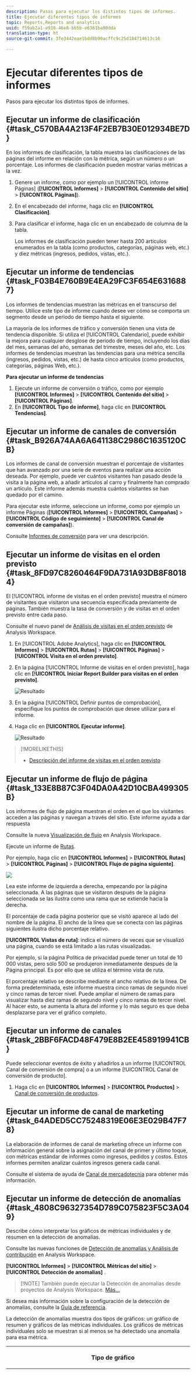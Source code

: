 ```yaml
---
description: Pasos para ejecutar los distintos tipos de informes.
title: Ejecutar diferentes tipos de informes
topic: Reports,Reports and analytics
uuid: f59ab2a1-e916-46e8-bb5b-e6361ba00dda
translation-type: ht
source-git-commit: 3fe3442eae1bdd8b90acffc9c25d184714613c16

---
```



# Ejecutar diferentes tipos de informes

Pasos para ejecutar los distintos tipos de informes.


## Ejecutar un informe de clasificación {#task_C570BA4A213F4F2EB7B30E012934BE7D}

En los informes de clasificación, la tabla muestra las clasificaciones de las páginas del informe en relación con la métrica, según un número o un porcentaje. Los informes de clasificación pueden mostrar varias métricas a la vez.

<!-- 

t_reports_ranked.xml

 -->

1. Genere un informe, como por ejemplo un [!UICONTROL informe Páginas] (**[!UICONTROL Informes]** > **[!UICONTROL Contenido del sitio]** > **[!UICONTROL Páginas]**).
1. En el encabezado del informe, haga clic en **[!UICONTROL Clasificación]**.
1. Para clasificar el informe, haga clic en un encabezado de columna de la tabla.

   Los informes de clasificación pueden tener hasta 200 artículos enumerados en la tabla (como productos, categorías, páginas web, etc.) y diez métricas (ingresos, pedidos, vistas, etc.).

## Ejecutar un informe de tendencias {#task_F03B4E760B9E4EA29FC3F654E6316887}

Los informes de tendencias muestran las métricas en el transcurso del tiempo. Utilice este tipo de informe cuando desee ver cómo se comporta un segmento desde un periodo de tiempo hasta el siguiente.

<!-- 

t_reports_trended.xml

 -->

La mayoría de los informes de tráfico y conversión tienen una vista de tendencia disponible. Si utiliza el [!UICONTROL Calendario], puede exhibir la mejora para cualquier desglose de periodo de tiempo, incluyendo los días del mes, semanas del año, semanas del trimestre, meses del año, etc. Los informes de tendencias muestran las tendencias para una métrica sencilla (ingresos, pedidos, vistas, etc.) de hasta cinco artículos (como productos, categorías, páginas Web, etc.).

**Para ejecutar un informe de tendencias**

1. Ejecute un informe de conversión o tráfico, como por ejemplo **[!UICONTROL Informes]** > **[!UICONTROL Contenido del sitio]** > **[!UICONTROL Páginas]**.
1. En **[!UICONTROL Tipo de informe]**, haga clic en **[!UICONTROL Tendencias]**.

## Ejecutar un informe de canales de conversión {#task_B926A74AA6A641138C2986C1635120CB}

Los informes de canal de conversión muestran el porcentaje de visitantes que han avanzado por una serie de eventos para realizar una acción deseada. Por ejemplo, puede ver cuántos visitantes han pasado desde la visita a la página web, a añadir artículos al carro y finalmente han comprado un artículo. Este informe además muestra cuántos visitantes se han quedado por el camino.

<!-- 

t_reports_conversion_funnel.xml

 -->

Para ejecutar este informe, seleccione un informe, como por ejemplo un informe Páginas (**[!UICONTROL Informes]** > **[!UICONTROL Campañas]** > **[!UICONTROL Código de seguimiento]** > **[!UICONTROL Canal de conversión de campañas]**).

Consulte [Informes de conversión](https://docs.adobe.com/content/help/es-ES/analytics/components/variables/dimensions-reports/reports-conversion.html) para ver una descripción.

## Ejecutar un informe de visitas en el orden previsto {#task_8FD97C8260464F9DA731A93DB8F80184}

El [!UICONTROL informe de visitas en el orden previsto] muestra el número de visitantes que visitaron una secuencia especificada previamente de páginas. También muestra la tasa de conversión y de visitas en el orden previsto entre cada paso.

<!-- 

t_reports_fallout.xml

 -->

Consulte el nuevo panel de [Análisis de visitas en el orden previsto](https://docs.adobe.com/content/help/es-ES/analytics/analyze/analysis-workspace/visualizations/fallout/fallout-flow.html) de Analysis Workspace.

1. En [!UICONTROL Adobe Analytics], haga clic en **[!UICONTROL Informes]** > **[!UICONTROL Rutas]** > **[!UICONTROL Páginas]** > **[!UICONTROL Visita en el orden previsto]**.
1. En la página [!UICONTROL Informe de visitas en el orden previsto], haga clic en **[!UICONTROL Iniciar Report Builder para visitas en el orden previsto]**.

   ![Resultado](assets/fallout_add_items.png)

1. En la página [!UICONTROL Definir puntos de comprobación], especifique los puntos de comprobación que desee utilizar para el informe.
1. Haga clic en **[!UICONTROL Ejecutar informe]**.

   ![Resultado](assets/fallout_report.png)

>[!MORELIKETHIS]
>
>* [Descripción del informe de visitas en el orden previsto](https://docs.adobe.com/content/help/es-ES/analytics/components/variables/dimensions-reports/reports-fallout.html)


## Ejecutar un informe de flujo de página {#task_133E8B87C3F04DA0A42D10CBA499305B}

Los informes de flujo de página muestran el orden en el que los visitantes acceden a las páginas y navegan a través del sitio. Este informe ayuda a dar respuesta

Consulte la nueva [Visualización de flujo](https://docs.adobe.com/content/help/es-ES/analytics/analyze/analysis-workspace/visualizations/fallout/fallout-flow.html) en Analysis Workspace.

Ejecute un informe de [Rutas](https://docs.adobe.com/content/help/es-ES/analytics/components/variables/dimensions-reports/reports-paths.html).

Por ejemplo, haga clic en **[!UICONTROL Informes]** > **[!UICONTROL Rutas]** > **[!UICONTROL Páginas]** > **[!UICONTROL Flujo de página siguiente]**.

![](assets/page_flow.png)

Lea este informe de izquierda a derecha, empezando por la página seleccionada. A las páginas que se visitaron después de la página seleccionada se las ilustra como una rama que se extiende hacia la derecha.

El porcentaje de cada página posterior que se visitó aparece al lado del nombre de la página. El ancho de la línea que se conecta con las páginas siguientes ilustra dicho porcentaje relativo.

**[!UICONTROL Vistas de ruta]**: indica el número de veces que se visualizó una página, cuando se está limitado a las rutas visualizadas.

Por ejemplo, si la página Política de privacidad puede tener un total de 10 000 vistas, pero sólo 500 se produjeron inmediatamente después de la Página principal. Es por ello que se utiliza el término vista de ruta.

El porcentaje relativo se describe mediante el ancho relativo de la línea. De forma predeterminada, este informe muestra cinco ramas de segundo nivel y cinco ramas de tercer nivel. Puede ampliar el número de ramas para visualizar hasta diez ramas de segundo nivel y cinco ramas de tercer nivel. Al hacer esto, se aumenta la altura del informe y lo más seguro es que deba desplazarse para ver el gráfico completo.

## Ejecutar un informe de canales {#task_2BBF6FACD48F479E8B2EE458919941CB}

Puede seleccionar eventos de éxito y añadirlos a un informe [!UICONTROL Canal de conversión de compra] o a un informe [!UICONTROL Canal de conversión de producto].

<!-- 

t_reports_funnel.xml

 -->

1. Haga clic en **[!UICONTROL Informes]** > **[!UICONTROL Productos]** > [Canal de conversión de productos](https://docs.adobe.com/content/help/es-ES/analytics/components/variables/dimensions-reports/reports-conversion-funnel.html).

## Ejecutar un informe de canal de marketing {#task_64ADED5CC75248319E06E3E029B47F78}

La elaboración de informes de canal de marketing ofrece un informe con información general sobre la asignación del canal de primer y último toque, con métricas estándar de informes como ingresos, pedidos y costos. Estos informes permiten analizar cuántos ingresos genera cada canal.

<!-- 

t_reports_marketing_channel.xml

 -->

Consulte el sistema de ayuda de [Canal de mercadotecnia](/help/components/c-marketing-channels/analyze-mc.md) para obtener más información.

## Ejecutar un informe de detección de anomalías {#task_4808C96327354D789C075823F5C3A049}

Describe cómo interpretar los gráficos de métricas individuales y de resumen en la detección de anomalías.

<!-- 

t_anomaly_view.xml

 -->

Consulte las nuevas funciones de [Detección de anomalías y Análisis de contribución](https://docs.adobe.com/content/help/es-ES/analytics/analyze/analysis-workspace/virtual-analyst/anomaly-detection/anomaly-detection.html) en Analysis Workspace.

**[!UICONTROL Informes]** > **[!UICONTROL Métricas del sitio]** > **[!UICONTROL Detección de anomalías]** .

>[!NOTE] También puede ejecutar la Detección de anomalías desde proyectos de Analysis Workspace. [Más...](https://docs.adobe.com/content/help/es-ES/analytics/analyze/analysis-workspace/virtual-analyst/anomaly-detection/anomaly-detection.html)

Si desea más información sobre la configuración de la detección de anomalías, consulte la [Guía de referencia](https://docs.adobe.com/content/help/es-ES/analytics/analyze/reports-analytics/getting-started.html#Setting_up_Anomaly_Detection).

La detección de anomalías muestra dos tipos de gráficos: un gráfico de resumen y gráficos de las métricas individuales. Los gráficos de métricas individuales solo se muestran si al menos se ha detectado una anomalía para esa métrica.

<table id="table_88163CD8FC164342855D90D01F9C581A"> 
 <thead> 
  <tr> 
   <th colname="col1" class="entry"> <p>Tipo de gráfico </p> </th> 
   <th colname="col2" class="entry"> <p>Qué hace </p> </th> 
  </tr> 
 </thead>
 <tbody> 
  <tr> 
   <td colname="col1"> <p>Gráfico de resumen </p> <p><img placement="break"  src="assets/ad_summary_chart.png" width="570px" id="image_1CD4C4770BAA43C4AD7CBB824AD41338" /> </p> </td> 
   <td colname="col2"> <p> 
     <ul id="ul_D26DA3024CD7468291369F549557B28A"> 
      <li id="li_1C22B6E02FFB479FB71EFAD89EB37A4E">Cada cuadro representa una anomalía, con el seguimiento diario que corresponde a la métrica a continuación. </li> 
      <li id="li_8FC587D3FF4E452D83263CC7A10B6675">El verde indica anomalías por encima de la línea de tendencia, el azul indica que está por debajo de la línea de tendencia. </li> 
      <li id="li_25135AB691BF443599AF2A3A60E2E71A">Indica la intensidad de la anomalía: cuanto mayor sea la anomalía, más oscuro será el color del punto de datos y más lejos estará de la línea de tendencia. </li> 
      <li id="li_0C42AFA8897D420D8AB1A5D0F65B3B3A">Al hacer clic en anomalías individuales, aparece automáticamente el cuadro de métricas individuales de esa anomalía (debajo del cuadro de resumen) en la parte superior. </li> 
      <li id="li_85C0F426952547B5A75D6BD31DE19CA5">Los valores de porcentaje de desvío (a la izquierda del gráfico) se calculan de la forma siguiente: 
       <ul id="ul_BEC0A88BFFAC4CF78BC9885FEB749694"> 
        <li id="li_1BAB2F50482745B69937DFAF1E09982E">Si el límite superior y el valor esperado son el mismo, el porcentaje de desviación es 100 % </li> 
        <li id="li_CA48064F5788448C8646CCE196161237">De lo contrario, el porcentaje de desviación es ((valor actual - valor de límite superior) / (valor de límite superior - valor esperado)) * 100 </li> 
        <li id="li_4090357A0D214BC7B1C3DE0615875554">Si el límite inferior y el valor esperado son el mismo, el porcentaje de desviación es -100% </li> 
        <li id="li_EF694E1A4E874ECD94E1E8F7302E494F">De lo contrario, el porcentaje de desviación es ((valor de límite inferior - valor actual) / (valor actual - valor de límite inferior)) * -100 </li> 
       </ul> </li> 
      <li id="li_5C05EF7023484CC993E96D63E842B65C">Al hacer clic en <span class="uicontrol">Mostrar segmentos</span>, aparece el carril del segmento que permite aplicar segmentos a un informe de detección de anomalías. <a href="https://docs.adobe.com/content/help/es-ES/analytics/components/segmentation/seg-home.html"  > Más información</a> sobre segmentación. </li> 
      <li id="li_1B41CABF13D1407886C68EE3BC201E60">Al hacer clic en <span class="uicontrol">Editar métricas</span>, puede seleccionar y deseleccionar métricas para las cuales desea detectar anomalías. </li> 
     </ul> </p> </td> 
  </tr> 
  <tr> 
   <td colname="col1"> <p>Gráfico de métrica individual </p> <p><img placement="break"  src="assets/metric_report.png" width="570px" id="image_5BBECFD91CF14478AA4761E6256BBCB9" /> </p> </td> 
   <td colname="col2"> <p> 
     <ul id="ul_739C5687013743A29B63089FDA763F45"> 
      <li id="li_456A0BDA4D4E46CE9CC1C3DBAA1E2220">Muestra los puntos de datos anómalos para métricas de la tendencia individuales (incluidas las métricas calculadas) como puntos. </li> 
      <li id="li_89FD847C65F04F48BCA7CD38D0EC51CD">Muestra la anomalía más reciente arriba y, a continuación, las clasifica por número de anomalías. </li> 
      <li id="li_98B97A9706DE4455B8D8850904CBDE03">Muestra una línea sólida para indicar los datos actuales que se están recopilando actualmente. Esto se compara con la previsión y el margen de errores para derivar si los puntos de datos son anómalos. </li> 
      <li id="li_0EEA38DDDC344BF3879430E67D74EB72">Muestra una línea de puntos que representa una previsión basada en datos históricos (por ejemplo, del periodo de prueba). </li> 
      <li id="li_035BD2725D004AEDB630BF8DFF4DA4F3">Muestra intervalos/límites de confianza del 95 % inferiores y superiores en tono gris. </li> 
      <li id="li_021A3D1F2EDB4319B9B39620EF1C038A">Le permite ampliar y reducir informes individuales si hace clic en las flechas dobles arriba o abajo junto al nombre de la métrica. </li> 
      <li id="li_722E4B9FC21047AC96D7B143197E293D">Cambia el orden en el que aparecen los gráficos de métricas al reaccionar a una exploración en profundidad del informe de resumen (consulte lo anterior) </li> 
      <li id="li_A2441169B185475AA68A64F81E6E40B8">Le permite filtrar los gráficos mediante términos de búsqueda como "página" para todas las métricas relacionadas con páginas. </li> 
      <li id="li_F1BBBFCA8E2A43C29658E4FCAA36C904">Le permite mostrar todas las métricas que haya definido o solo las que contienen anomalías. </li> 
     </ul> </p> </td> 
  </tr> 
 </tbody> 
</table>

## Configuración de la detección de anomalías {#task_AF347B34F56E44A6AE70E019B6EB2F08}

Pasos para seleccionar los grupos de informes, métricas y periodos de prueba/vista para la detección de anomalías.

<!-- 

t_anomaly_config.xml

 -->

La detección de anomalías se configura de forma independiente para cada grupo de informes.

1. Vaya a **[!UICONTROL Analytics > Informes > Métricas del sitio > Detección de anomalías]** .
1. Seleccione el grupo de informes para el cual desee realizar un seguimiento de la detección de anomalías diaria. Para mostrar una lista de grupos de informes, haga clic en el menú desplegable selector de grupos de informes.
1. Para seleccionar las métricas y/o definir las métricas filtradas, haga clic en **[!UICONTROL Editar métricas]** en la esquina superior derecha de la pantalla:  ![](assets/metrics_icon.png).

   Puede elegir las métricas de la lista (incluidas las métricas calculadas) de todas las métricas o de una lista de métricas con seguimiento. También puede filtrar por términos concretos para limitar la lista. 1. Una vez que se haya generado el informe, defina el **[!UICONTROL periodo de prueba]** y la opción **[!UICONTROL Ver periodo]** para detectar anomalías. (Piense en el periodo de prueba como un &quot;periodo de aprendizaje&quot; para el algoritmo).

   ![](assets/view_training_periods.png)

   Tenga en cuenta que:

* El periodo de prueba finaliza justo antes de que empiece el periodo de vista.
* La opción predeterminada para ambos es de 30 días y puede ampliarlo a 60 o 90 días.
* Si amplía el periodo de prueba sus datos se sitúan en un contexto mayor y puede reducir el tamaño de una anomalía.

   El informe de métricas de detección de anomalías se actualiza cada vez que cambia un parámetro.
1. (Opcional) Aplique segmentos al informe haciendo clic en **[!UICONTROL Mostrar segmentos]** y seleccionando uno o más segmentos existentes o creando un nuevo segmento y aplicándolo.

   ![](assets/ad_top_menu.png)

   Consulte la [guía de segmentación de Analytics](https://docs.adobe.com/content/help/es-ES/analytics/components/segmentation/seg-home.html) para obtener más información sobre cómo crear y administrar segmentos. 1. (Opcional) Marque como favorito o añada un marcador al informe.
1. (Opcional) Cambiar la fecha de finalización del periodo de vista. La opción predeterminada es ayer.
1. Ahora puede empezar a interpretar el informe. [Visualización de gráficos de detección de anomalías](/help/analyze/reports-analytics/t-running-report-types.md#task_4808C96327354D789C075823F5C3A049).

## Ejecutar un informe en tiempo real {#task_5D25929C918E40B18965222FA94176B0}

Describe cómo ver e interpretar los informes en tiempo real.

<!-- 

reports_realtime.xml

 -->

**[!UICONTROL Informes > Métrica del sitio > Tiempo real]**.

Los informes en tiempo real ofrecen dos informes principales: un informe de descripción general y un informe detallado. Cada uno consiste en diversos informes breves.

Si desea más información sobre la configuración de informes en tiempo real, consulte la [Guía de referencia de Analytics](https://docs.adobe.com/content/help/es-ES/analytics/landing/home.html#RealTime_Reports_Configuration).

1. Eche un vistazo al informe de **[!UICONTROL Información general]** y a sus componentes:  ![](assets/rtr_overview_report.png)

   <table id="choicetable_8586BECF55E843B2B5CD41205567EA32"> 
   <thead class="chhead sthead"> 
   <th class="choptionhd"> Componente de la interfaz de usuario </th> 
   <th class="chdeschd"> Descripción </th> 
   </thead> 
   <tr class="chrow strow"> 
   <td class="choption"><strong>Seleccionar grupo de informes</strong></td> 
   <td class="chdesc stentry"> Muestra el grupo de informes para abarca este informe en tiempo real. Para cambiar el grupo de informes, consulte la <a href="https://docs.adobe.com/content/help/es-ES/analytics/admin/admin-tools/real-time-reports/t-realtime-admin.html"  >Configuración de informes en tiempo real </a>. </td> 
   </tr> 
   <tr class="chrow strow"> 
   <td class="choption"><strong>Conmutar entre informes</strong></td> 
   <td class="chdesc stentry"> Le permite conmutar entre los informes que haya configurado (un máximo de 3). </td> 
   </tr> 
   <tr class="chrow strow"> 
   <td class="choption"><strong>Seleccionar intervalo de tiempo</strong></td> 
   <td class="chdesc stentry"> Le permite elegir el intervalo de tiempo general a usar en todos los informes cortos en el informe. </td> 
   </tr> 
   <tr class="chrow strow"> 
   <td class="choption"><strong>Configurar informes</strong></td> 
   <td class="chdesc stentry"> Este vínculo de icono de engranaje solo es visible si tiene derechos de administrador. Si hace clic le lleva al administrador de grupos de informes en <span class="ignoretag"><span class="uicontrol">Herramientas del administrador</span> &gt; <span class="uicontrol">Grupos de informes</span> &gt; <span class="uicontrol">Editar la configuración</span> &gt; <span class="uicontrol">Tiempo real </span> </span>. </td> 
   </tr> 
   <tr class="chrow strow"> 
   <td class="choption"><strong>Ver pantalla completa</strong></td> 
   <td class="chdesc stentry"> El icono de ver pantalla completa solo es visible si su monitor tiene una proporción de aspecto específica (16:9 o 16:10) y si su explorador es compatible. Tenga en cuenta que no puede interactuar con la pantalla mientras esté en modo pantalla completa (pulse <span class="uicontrol">Esc</span> para salir). El modo pantalla completa no agota el tiempo. </td> 
   </tr> 
   <tr class="chrow strow"> 
   <td class="choption"><strong>Informe breve del tráfico del sitio</strong></td> 
   <td class="chdesc stentry"> Los datos de la línea de tendencia azul muestran el tráfico total de todo el sitio. El eje X usa etiquetas literales (Hace 15 minutos, Hace 10 minutos) excepto para el valor actual, el cual se muestra como expresión en tiempo real. </td> 
   </tr> 
   <tr class="chrow strow"> 
   <td class="choption"><strong>Informe breve del total del sitio</strong></td> 
   <td class="chdesc stentry"> Presenta un recuento del total del sitio para la métrica seleccionada de los informes en tiempo real de los últimos N minutos. "N" se puede configurar mediante el selector de intervalo de tiempo. <p>El color de la flecha y su dirección se basan en el siguiente algoritmo: 
      <ul id="ul_9F40CEA33798467393CB1266BB36D500"> 
      <li id="li_CCD01A44F912487DA5681EA50113643C">Aumento significativo (flecha arriba): &gt; 100 % </li> 
      <li id="li_7402491A9A614851B7F2AE0C77BD9A97">Aumento (flecha arriba a la derecha): entre 5 % y 100 % </li> 
      <li id="li_BCA79C08B5714D4B9315068112C66107"> Estable (flecha derecha): entre 5 % y -5 % </li> 
      <li id="li_234ECBD7D83A4AE680E4A70BF288681F"> Pérdida (flecha abajo a la derecha): entre -5 % y -100 % </li> 
      <li id="li_10C5EA8803604C1CA714D3DB27478B31"> Pérdida significativa (flecha abajo): &lt; -100 % </li> 
      </ul> </p> <p>Si se generan informes del total del sitio en "instancias", estas instancias reflejan la dimensión del informe breve primario. Si ya existe un nombre específico para la instancia (como "Vistas de página"), el total del sitio indica este nombre. </p> </td> 
   </tr> 
   <tr class="chrow strow"> 
   <td class="choption"><strong>Informe breve principal</strong></td> 
   <td class="chdesc stentry"> Informe de la dimensión principal del informe en tiempo real y de su métrica. Presenta una línea de tendencia de este elemento para el intervalo de tiempo seleccionado. El total de la métrica representa la suma de toda la línea de tendencia. La flecha indica si el elemento está aumentando significativamente, aumentando, estable, perdiendo o perdiendo significativamente. </td> 
   </tr> 
   <tr class="chrow strow"> 
   <td class="choption"><strong>Diálogo de búsqueda</strong></td> 
   <td class="chdesc stentry"> La búsqueda influye en todos los informes breves. La búsqueda se mantiene mientras ve el informe. </td> 
   </tr> 
   <tr class="chrow strow"> 
   <td class="choption"><strong>Ordenar por... Más popular/Ganadores/Perdedores</strong></td> 
   <td class="chdesc stentry"> Puede conmutar el orden entre <span class="uicontrol">Más popular</span> (predeterminado), <span class="uicontrol">Ganadores</span> (las dimensiones que muestran el mayor crecimiento) y <span class="uicontrol">Perdedores</span> (las dimensiones que están en trayectoria descendente). <p>Esta es la fórmula que se utiliza para determinar los ganadores y los perdedores: Tiempo real busca la muestra más temprana y la anterior a la muestra más reciente y realiza un sencillo cálculo de “% de cambio”. De modo que si se selecciona “Últimos 15 minutos” y n representa el minuto actual, n-1 se compara con n-15. Tiempo real actualmente no realiza ninguna ponderación. El minuto actual se ignora porque no está completo y probablemente produciría un cambio de porcentaje falso. </p> <p>Esta formula se mantiene entre todas las métricas utilizadas en el informe en tiempo real. </p> </td> 
   </tr> 
   <tr class="chrow strow"> 
   <td class="choption"><strong>Informe breve 1 secundario</strong></td> 
   <td class="chdesc stentry"> Presenta los informes en tiempo real para la dimensión del segundo informe aprovisionado y la métrica. <p>El informe breve 1 secundario muestra las 4 categorías principales, la quinta es una suma de los valores restantes. Para cada categoría, se proporciona la vista en bruto total de esa categoría. Además, se muestra el total de todas las categorías en el centro. </p> <p> Si pasa el ratón por encima de una sección se destaca la categoría asociada y muestra la línea de tendencia de la categoría debajo de la rosca. </p> <p> Si pasa el ratón por encima de un elemento de línea se destaca el elemento de línea y la sección asociada y muestra la línea de tendencia de la categoría debajo de la rosca. </p> </td> 
   </tr> 
   <tr class="chrow strow"> 
   <td class="choption"><strong>Informe breve 2 secundario</strong></td> 
   <td class="chdesc stentry"> Presenta los informes en tiempo real para la dimensión del tercer informe aprovisionado y la métrica. Si pasa el ratón por encima de la etiqueta del elemento, se desliza la etiqueta a la derecha y muestra una línea de tendencia para el elemento sobre el que ha colocado el puntero. </td> 
   </tr> 
   </table>

1. Haga clic en un elemento de la lista en el Informe breve principal para iniciar la vista **[!UICONTROL Detalles]** para dicho elemento de lista:  ![](assets/rtr_detail_report.png)

   | **Informe breve de tendencia del elemento** | Presenta la línea de tendencia del elemento que se ha seleccionado en el informe de descripción general de los últimos N minutos. N se puede configurar mediante el selector de intervalo de tiempo. |
   |---|---|
   | **Informe breve total del elemento** | Presenta un recuento de la métrica total del elemento que se ha seleccionado en el informe de descripción general de los últimos N minutos. N se puede configurar mediante el selector de intervalo de tiempo. |
   | **Informe breve 1 secundario correlacionado** | Este informe breve es muy similar al informe breve 1 secundario. La única diferencia es la fuente de datos utilizada para completar el informe: en este ejemplo, muestra la correlación (o desglose) entre una página específica (la que ha seleccionado en el informe breve principal del informe de descripción general) y las instancias vistas. |
   | **Informe breve 2 secundario correlacionado** | Este informe breve es muy similar al informe breve 2 secundario. La única diferencia es la fuente de datos utilizada para completar el informe: en este ejemplo, muestra la correlación (o desglose) entre una página específica (la que ha seleccionado en el informe breve principal del informe de descripción general) y la dimensión del idioma. |

